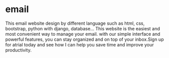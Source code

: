 # email
This email website design by different language such as html, css, bootstrap, python with django, database...
This website is the easiest and most convenient way to manage your email. with our simple interface and powerful features, you can stay organized and on top of your inbox.Sign up for atrial today and see how I
can help you save time and improve your productivity.
